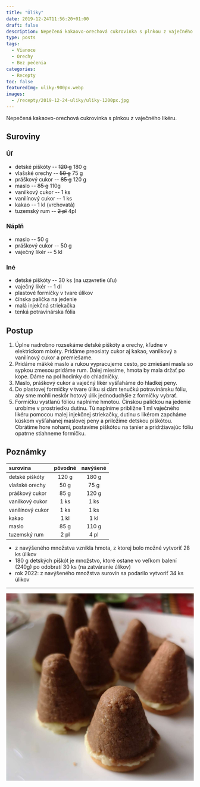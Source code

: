 ```yaml
---
title: "Úliky"
date: 2019-12-24T11:56:20+01:00
draft: false
description: Nepečená kakaovo-orechová cukrovinka s plnkou z vaječného likéru.
type: posts
tags:
  - Vianoce
  - Orechy
  - Bez pečenia
categories:
  - Recepty
toc: false
featuredImg: uliky-900px.webp
images:
  - /recepty/2019-12-24-uliky/uliky-1200px.jpg
---
```


Nepečená kakaovo-orechová cukrovinka s plnkou z vaječného likéru.

## Suroviny

### Úľ

- detské piškóty -- ~~120 g~~ 180 g
- vlašské orechy -- ~~50 g~~ 75 g
- práškový cukor -- ~~85 g~~ 120 g
- maslo -- ~~85 g~~ 110g
- vanilkový cukor -- 1 ks
- vanilínový cukor -- 1 ks
- kakao -- 1 kl (vrchovatá)
- tuzemský rum -- ~~2 pl~~ 4pl

### Náplň

- maslo -- 50 g
- práškový cukor -- 50 g
- vaječný likér -- 5 kl

### Iné

- detské piškóty -- 30 ks (na uzavretie úľu)
- vaječný likér -- 1 dl
- plastové formičky v tvare úlikov
- čínska palička na jedenie
- malá injekčná striekačka
- tenká potravinárska fólia

## Postup

1. Úplne nadrobno rozsekáme detské piškóty a orechy, kľudne v elektrickom mixéry. Pridáme preosiaty cukor aj kakao, vanilkový a vanilínový cukor a premiešame.
2. Pridáme mäkké maslo a rukou vypracujeme cesto, po zmiešaní masla so sypkou zmesou pridáme rum. Ďalej miesime, hmota by mala držať po kope. Dáme na pol hodinky do chladničky.
3. Maslo, práškový cukor a vaječný likér vyšľaháme do hladkej peny.
4. Do plastovej formičky v tvare úliku si dám tenučkú potravinársku fóliu, aby sme mohli neskôr hotový úlik jednoduchšie z formičky vybrať.
5. Formičku vystlanú fóliou naplníme hmotou. Čínskou paličkou na jedenie urobíme v prostriedku dutinu. Tú naplníme približne 1 ml vaječného likéru pomocou malej injekčnej striekačky, dutinu s likérom zapcháme kúskom vyšľahanej maslovej peny a priložíme detskou piškótou. Obrátime hore nohami, postavíme piškótou na tanier a pridržiavajúc fóliu opatrne stiahneme formičku.

## Poznámky

surovina | pôvodné | navýšené
:---|:---:|:---:
detské piškóty | 120 g | 180 g
vlašské orechy | 50 g | 75 g
práškový cukor | 85 g | 120 g
vanilkový cukor | 1 ks | 1 ks
vanilínový cukor | 1 ks | 1 ks
kakao | 1 kl | 1 kl
maslo | 85 g | 110 g
tuzemský rum | 2 pl | 4 pl

- z navýšeného množstva vznikla hmota, z ktorej bolo možné vytvoriť 28 ks úlikov
- 180 g detských piškót je množstvo, ktoré ostane vo veľkom balení (240g) po odobratí 30 ks (na zatváranie úlikov)
- rok 2022: z navýšeného množstva surovín sa podarilo vytvoriť 34 ks úlikov
 
---
 
![Úliky](uliky-1200px.jpg "Úliky (autor: zwieratko, 2020)")
